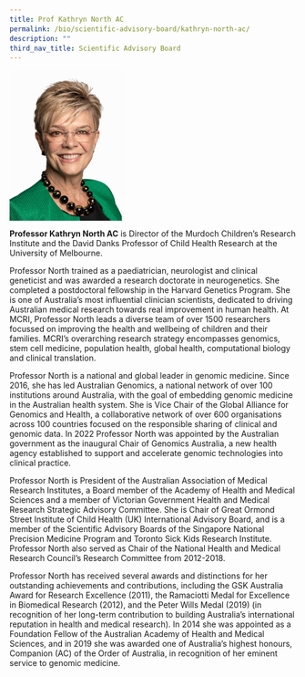 ```yaml
---
title: Prof Kathryn North AC
permalink: /bio/scientific-advisory-board/kathryn-north-ac/
description: ""
third_nav_title: Scientific Advisory Board
---
```

<img src="/images/Bio/Scientific%20Advisory%20Board/prof-kathryn-north.jpg" align="center" style="width:200px">

**Professor Kathryn North AC** is Director of the Murdoch Children’s Research Institute and the David Danks Professor of Child Health Research at the University of Melbourne.

Professor North trained as a paediatrician, neurologist and clinical geneticist and was awarded a research doctorate in neurogenetics. She completed a postdoctoral fellowship in the Harvard Genetics Program. She is one of Australia’s most influential clinician scientists, dedicated to driving Australian medical research towards real improvement in human health. At MCRI, Professor North leads a diverse team of over 1500 researchers focussed on improving the health and wellbeing of children and their families. MCRI’s overarching research strategy encompasses genomics, stem cell medicine, population health, global health, computational biology and clinical translation.

Professor North is a national and global leader in genomic medicine. Since 2016, she has led Australian Genomics, a national network of over 100 institutions around Australia, with the goal of embedding genomic medicine in the Australian health system. She is Vice Chair of the Global Alliance for Genomics and Health, a collaborative network of over 600 organisations across 100 countries focused on the responsible sharing of clinical and genomic data. In 2022 Professor North was appointed by the Australian government as the inaugural Chair of Genomics Australia, a new health agency established to support and accelerate genomic technologies into clinical practice.

Professor North is President of the Australian Association of Medical Research Institutes, a Board member of the Academy of Health and Medical Sciences and a member of Victorian Government Health and Medical Research Strategic Advisory Committee. She is Chair of Great Ormond Street Institute of Child Health (UK) International Advisory Board, and is a member of the Scientific Advisory Boards of the Singapore National Precision Medicine Program and Toronto Sick Kids Research Institute. Professor North also served as Chair of the National Health and Medical Research Council’s Research Committee from 2012-2018.

Professor North has received several awards and distinctions for her outstanding achievements and contributions, including the GSK Australia Award for Research Excellence (2011), the Ramaciotti Medal for Excellence in Biomedical Research (2012), and the Peter Wills Medal (2019) (in recognition of her long-term contribution to building Australia’s international reputation in health and medical research). In 2014 she was appointed as a Foundation Fellow of the Australian Academy of Health and Medical Sciences, and in 2019 she was awarded one of Australia’s highest honours, Companion (AC) of the Order of Australia, in recognition of her eminent service to genomic medicine.